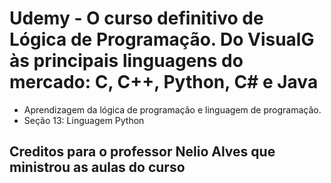 # Udemy - O curso definitivo de Lógica de Programação. Do VisualG às principais linguagens do mercado: C, C++, Python, C# e Java

* Aprendizagem da lógica de programação e linguagem de programação.
* Seção 13: Linguagem Python

## Creditos para o professor Nelio Alves que ministrou as aulas do curso
